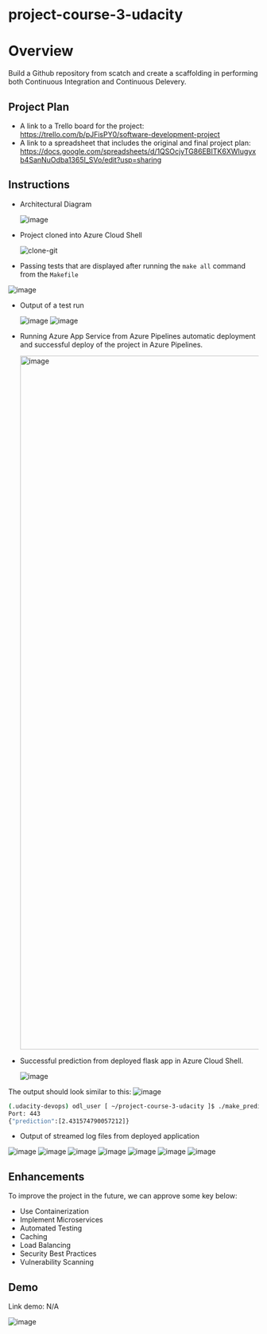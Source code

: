 # project-course-3-udacity
# Overview

Build a Github repository from scatch and create a scaffolding in performing both Continuous Integration and Continuous Delevery.

## Project Plan

* A link to a Trello board for the project: https://trello.com/b/pJFisPY0/software-development-project
* A link to a spreadsheet that includes the original and final project plan: https://docs.google.com/spreadsheets/d/1QSOcjyTG86EBITK6XWIugyxb4SanNuOdba1365I_SVo/edit?usp=sharing

## Instructions

* Architectural Diagram
  
  ![image](https://github.com/user-attachments/assets/7b17e92b-c2b4-4344-a51e-5d2418b814f1)

* Project cloned into Azure Cloud Shell
  
  ![clone-git](https://github.com/user-attachments/assets/603f19b7-71f4-4425-b390-b4753fe99908)


* Passing tests that are displayed after running the `make all` command from the `Makefile`
  
 ![image](https://github.com/user-attachments/assets/a6bb919f-e420-406c-9324-593d75d7c31e)


* Output of a test run

  ![image](https://github.com/user-attachments/assets/3a7dca9a-569c-4567-914b-cd48f00611ee)
![image](https://github.com/user-attachments/assets/a2f9ac0c-6428-482d-add6-c65109131241)


* Running Azure App Service from Azure Pipelines automatic deployment and successful deploy of the project in Azure Pipelines. 
  
  <img width="1393" alt="image" src="https://github.com/user-attachments/assets/e594ed8e-c597-47c8-ab1e-bb713892b455">

* Successful prediction from deployed flask app in Azure Cloud Shell.

  ![image](https://github.com/user-attachments/assets/c2cdb3d2-9e73-4dac-b86b-e80835d6f863)

  
The output should look similar to this:
  ![image](https://github.com/user-attachments/assets/ca16a8db-5fa7-4bdf-988f-9555d7e8c9d2)


```bash
(.udacity-devops) odl_user [ ~/project-course-3-udacity ]$ ./make_predict_azure_app.sh 
Port: 443
{"prediction":[2.431574790057212]}
```

* Output of streamed log files from deployed application

![image](https://github.com/user-attachments/assets/c9d4cd8b-1d56-4494-98e9-0946a1ba202b)
![image](https://github.com/user-attachments/assets/18a9c53d-bb60-45e8-82b2-8eae159c92e7)
![image](https://github.com/user-attachments/assets/73927a71-0c9d-4a33-952b-45139ea62701)
![image](https://github.com/user-attachments/assets/157bb5fd-040c-4e09-b544-6dac67739ec8)
![image](https://github.com/user-attachments/assets/08a432bf-7586-4b90-a94b-ab89a26dc946)
![image](https://github.com/user-attachments/assets/7ba67b1b-0389-4ebf-a16b-f3156d5734be)
![image](https://github.com/user-attachments/assets/97e4fb4a-9797-4578-b85e-561bc6a9bb39)

## Enhancements

To improve the project in the future, we can approve some key below:
* Use Containerization
* Implement Microservices
* Automated Testing
* Caching
* Load Balancing
* Security Best Practices
* Vulnerability Scanning

## Demo 

Link demo: N/A

![image](https://github.com/user-attachments/assets/feb20538-2443-4b28-ab33-70315b9a6cdd)


